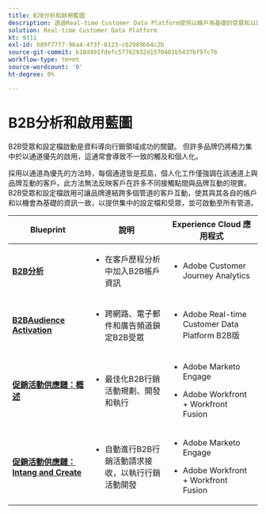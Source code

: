 ```yaml
---
title: B2B分析和啟用藍圖
description: 透過Real-time Customer Data Platform提供以帳戶為基礎的受眾和以設定檔為中心的客戶體驗。
solution: Real-time Customer Data Platform
kt: 9311
exl-id: b89f77f7-96a4-4f3f-8123-c62989b64c2b
source-git-commit: b18d491fdefc57762932d1570401b5437bf97c76
workflow-type: tm+mt
source-wordcount: '0'
ht-degree: 0%

---
```


# B2B分析和啟用藍圖

B2B受眾和設定檔啟動是資料導向行銷領域成功的關鍵。 但許多品牌仍將精力集中於以通道優先的啟用，這通常會導致不一致的觸及和個人化。

採用以通道為優先的方法時，每個通道皆是孤島，個人化工作僅強調在該通道上與品牌互動的客戶。此方法無法反映客戶在許多不同接觸點間與品牌互動的現實。 B2B受眾和設定檔啟用可讓品牌連結跨多個管道的客戶互動，使其與其各自的帳戶和以機會為基礎的資訊一致，以提供集中的設定檔和受眾，並可啟動至所有管道。

| Blueprint | 說明 | Experience Cloud 應用程式 |
|---|---|---|
| **[B2B分析](https://experienceleague.adobe.com/docs/analytics-platform/using/cja-usecases/b2b.html)** | <ul><li>在客戶歷程分析中加入B2B帳戶資訊</li></ul> | <ul><li>Adobe Customer Journey Analytics</li></ul> |
| **[B2BAudience Activation](b2bactivation.md)** | <ul><li>跨網路、電子郵件和廣告頻道鎖定B2B受眾</li></ul> | <ul><li>Adobe Real-time Customer Data Platform B2B版</li></ul> |
| **[促銷活動供應鏈：概述](/help/blueprints/b2b/campaign-supply-chain/overview.md)** | <ul><li>最佳化B2B行銷活動規劃、開發和執行</li></ul> | <ul><li>Adobe Marketo Engage</li></ul><ul><li>Adobe Workfront + Workfront Fusion</li></ul> |
| **[促銷活動供應鏈：Intang and Create](/help/blueprints/b2b/campaign-supply-chain/intake-and-create.md)** | <ul><li>自動進行B2B行銷活動請求接收，以執行行銷活動開發</li></ul> | <ul><li>Adobe Marketo Engage</li></ul><ul><li>Adobe Workfront + Workfront Fusion</li></ul> |
